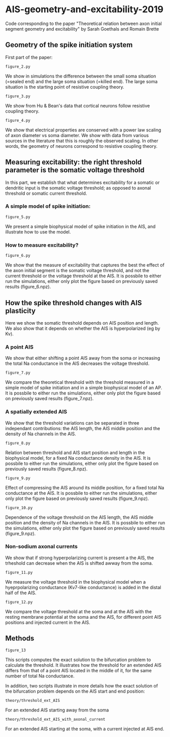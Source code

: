 # AIS-geometry-and-excitability-2019
Code corresponding to the paper "Theoretical relation between axon initial segment geometry and excitability" by Sarah Goethals and Romain Brette

## Geometry of the spike initiation system

First part of the paper:

    figure_2.py
    
We show in simulations the difference between the small soma situation (=sealed end) and
the large soma situation (=killed end). The large soma situation is the starting point of
resistive coupling theory.

    figure_3.py
    
We show from Hu & Bean's data that cortical neurons follow resistive coupling theory.

    figure_4.py
    
We show that electrical properties are conserved with a power law scaling of axon diameter vs soma diameter. 
We show with data from various sources in the literature that this is roughly the
observed scaling. In other words, the geometry of neurons correspond to resistive coupling theory.

## Measuring excitability: the right threshold parameter is the somatic voltage threshold

In this part, we establish that what determines excitability for a somatic or dendritic input is
the somatic voltage threshold; as opposed to axonal threshold or somatic current threshold.

### A simple model of spike initiation:

    figure_5.py
    
We present a simple biophysical model of spike initiation in the AIS, and illustrate how to use the model.

### How to measure excitability?

    figure_6.py
    
We show that the measure of excitability that captures the best the effect of the axon initial segment is the somatic voltage threshold, 
and not the current threshold or the voltage threshold at the AIS. It is possbile to either run the simulations, 
either only plot the figure based on previously saved results (figure_6.npz).

## How the spike threshold changes with AIS plasticity

Here we show the somatic threshold depends on AIS position and length.
We also show that it depends on whether the AIS is hyperpolarized (eg by Kv).

### A point AIS

We show that either shifting a point AIS away from the soma or increasing the total Na conductance in the AIS decreases the voltage threshold.

    figure_7.py
We compare the theoretical threshold with the threshold measured in a simple model of spike initiation and in a simple biophysical model of an AP.
It is possbile to either run the simulations, either only plot the figure based on previously saved results (figure_7.npz).

### A spatially extended AIS

We show that the threshold variations can be separated in three independant contributions: 
the AIS length, the AIS middle position and the density of Na channels in the AIS.

    figure_8.py
    
Relation between threshold and AIS start position and length in the biophysical model, for a fixed Na conductance density in the AIS. 
It is possbile to either run the simulations, either only plot the figure based on previously saved results (figure_8.npz).

    figure_9.py
    
Effect of compressing the AIS around its middle position, for a fixed total Na conductance at the AIS. 
It is possbile to either run the simulations, either only plot the figure based on previously saved results (figure_9.npz).

    figure_10.py
    
Dependence of the voltage threshold on the AIS length, the AIS middle position and the density of Na channels in the AIS.
It is possbile to either run the simulations, either only plot the figure based on previously saved results (figure_9.npz).

### Non-sodium axonal currents
    
We show that if strong hyperpolarizing current is present a the AIS, the trheshold can decrease when the AIS is shifted awway from the soma.

    figure_11.py
    
We measure the voltage threshold in the biophysical model when a hyeprpolarizing conductance (Kv7-like conductance) 
is added in the distal half of the AIS.

    figure_12.py
    
We compare the voltage threshold at the soma and at the AIS with the resting membrane potential at the soma and the AIS, 
for different point AIS positions and injected current in the AIS.

## Methods

    figure_13
This scripts computes the exact solution to the bifurcation problem to calculate the threshold. 
It illustrates how the threshold for an extended AIS differs from that of a point AIS located in the middle of it,
for the same number of total Na conductance.

In addition, two scripts illustrate in more details how the exact solution of the bifurcation problem depends on 
the AIS start and end position:

    theory/threshold_ext_AIS
    
For an extended AIS starting away from the soma

    theory/threshold_ext_AIS_with_axonal_current
    
For an extended AIS starting at the soma, with a current injected at AIS end.










